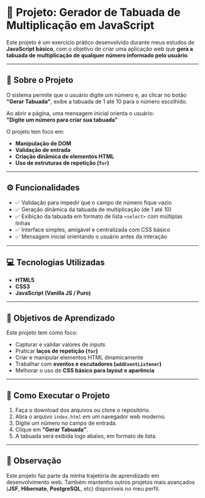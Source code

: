 # 🧮 Projeto: Gerador de Tabuada de Multiplicação em JavaScript

Este projeto é um exercício prático desenvolvido durante meus estudos de **JavaScript básico**, com o objetivo de criar uma aplicação web que **gera a tabuada de multiplicação de qualquer número informado pelo usuário**.

---

## 📌 Sobre o Projeto

O sistema permite que o usuário digite um número e, ao clicar no botão **"Gerar Tabuada"**, exibe a tabuada de 1 até 10 para o número escolhido.

Ao abrir a página, uma mensagem inicial orienta o usuário:  
**"Digite um número para criar sua tabuada"**

O projeto tem foco em:

- **Manipulação de DOM**
- **Validação de entrada**
- **Criação dinâmica de elementos HTML**
- **Uso de estruturas de repetição (`for`)**

---

## ⚙️ Funcionalidades

- ✅ Validação para impedir que o campo de número fique vazio  
- ✅ Geração dinâmica da tabuada de multiplicação (de 1 até 10)  
- ✅ Exibição da tabuada em formato de lista `<select>` com múltiplas linhas  
- ✅ Interface simples, amigável e centralizada com CSS básico  
- ✅ Mensagem inicial orientando o usuário antes da interação  

---

## 💻 Tecnologias Utilizadas

- **HTML5**
- **CSS3**
- **JavaScript (Vanilla JS / Puro)**

---

## 🎯 Objetivos de Aprendizado

Este projeto tem como foco:

- Capturar e validar valores de inputs
- Praticar **laços de repetição (`for`)**
- Criar e manipular elementos HTML dinamicamente
- Trabalhar com **eventos e escutadores (`addEventListener`)**
- Melhorar o uso de **CSS básico para layout e aparência**

---

## 🚀 Como Executar o Projeto

1. Faça o download dos arquivos ou clone o repositório.
2. Abra o arquivo `index.html` em um navegador web moderno.
3. Digite um número no campo de entrada.
4. Clique em **"Gerar Tabuada"**.
5. A tabuada será exibida logo abaixo, em formato de lista.

---

## 📝 Observação

Este projeto faz parte da minha trajetória de aprendizado em desenvolvimento web. Também mantenho outros projetos mais avançados (**JSF**, **Hibernate**, **PostgreSQL**, etc) disponíveis no meu perfil.

